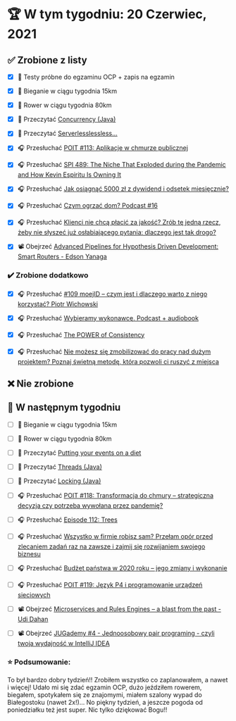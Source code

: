# 🏆 W tym tygodniu: 20 Czerwiec, 2021


## ✅ Zrobione z listy
- [x] 📗 Testy próbne do egzaminu OCP + zapis na egzamin
- [x] 🏃 Bieganie w ciągu tygodnia 15km
- [x] 🚴 Rower w ciągu tygodnia 80km
- [x] 📗 Przeczytać [Concurrency (Java)](https://learning-notes.mistermicheels.com/java/concurrency)
- [x] 📗 Przeczytać [Serverlesslessless…](https://jgardo.dev/2021/06/11/serverlesslessless/)
- [x] 🎧 Przesłuchać [POIT #113: Aplikacje w chmurze publicznej](https://porozmawiajmyoit.pl/poit-113-aplikacje-w-chmurze-publicznej/)
- [x] 🎧 Przesłuchać [SPI 489: The Niche That Exploded during the Pandemic and How Kevin Espiritu Is Owning It](https://www.smartpassiveincome.com/podcasts/niche-that-exploded-during-pandemic/)
- [x] 🎧 Przesłuchać [Jak osiągnąć 5000 zł z dywidend i odsetek miesięcznie?](https://inwestomat.eu/jak-osiagnac-5000-zl-z-dywidend-i-odsetek-miesiecznie/)
- [x] 🎧 Przesłuchać [Czym ogrzać dom? Podcast #16](https://blog.poradnik-budowlany.com/czym-ogrzac-dom/)
- [x] 🎧 Przesłuchać [Klienci nie chcą płacić za jakość? Zrób tę jedną rzecz, żeby nie słyszeć już osłabiającego pytania: dlaczego jest tak drogo?](https://malawielkafirma.pl/klient-mowi-za-drogo/)
- [x] 📽️ Obejrzeć [Advanced Pipelines for Hypothesis Driven Development: Smart Routers - Edson Yanaga](https://youtu.be/-7P6NLjAIV4)


### ✔️ Zrobione dodatkowo
- [x] 🎧 Przesłuchać [#109 moejID – czym jest i dlaczego warto z niego korzystać? Piotr Wichowski](https://www.generali-investments.pl/contents/display-article/klient-indywidualny/109-moejid-czym-jest-i-dlaczego-warto-z-niego-korzystac)
- [x] 🎧 Przesłuchać [Wybieramy wykonawcę. Podcast + audiobook](https://blog.poradnik-budowlany.com/wybieramy-wykonawce-podcast-audiobook/)
- [x] 🎧 Przesłuchać [The POWER of Consistency](https://effortlessenglishclub.com/the-power-of-consistency)
- [x] 🎧 Przesłuchać [Nie możesz się zmobilizować do pracy nad dużym projektem? Poznaj świetną metodę, która pozwoli ci ruszyć z miejsca](https://malawielkafirma.pl/jak-zmobilizowac-sie-do-pracy/)


## ❌ Nie zrobione


## 📝 W następnym tygodniu
- [ ] 🏃 Bieganie w ciągu tygodnia 15km
- [ ] 🚴 Rower w ciągu tygodnia 80km
- [ ] 📗 Przeczytać [Putting your events on a diet](https://particular.net/blog/putting-your-events-on-a-diet)
- [ ] 📗 Przeczytać [Threads (Java)](https://learning-notes.mistermicheels.com/java/concurrency-details/threads/)
- [ ] 📗 Przeczytać [Locking (Java)](https://learning-notes.mistermicheels.com/java/concurrency-details/locking)
- [ ] 🎧 Przesłuchać [POIT #118: Transformacja do chmury – strategiczna decyzja czy potrzeba wywołana przez pandemię?](https://porozmawiajmyoit.pl/poit-118-transformacja-do-chmury-strategiczna-decyzja-czy-potrzeba-wywolana-przez-pandemie/)
- [ ] 🎧 Przesłuchać [Episode 112: Trees](https://www.programmingthrowdown.com/2021/05/episode-112-trees.html)
- [ ] 🎧 Przesłuchać [Wszystko w firmie robisz sam? Przełam opór przed zlecaniem zadań raz na zawsze i zajmij się rozwijaniem swojego biznesu](https://malawielkafirma.pl/jak-pokonac-opor-przed-delegowaniem/)
- [ ] 🎧 Przesłuchać [Budżet państwa w 2020 roku – jego zmiany i wykonanie](https://inwestomat.eu/budzet-panstwa-w-2020-roku/)
- [ ] 🎧 Przesłuchać [POIT #119: Język P4 i programowanie urządzeń sieciowych](https://porozmawiajmyoit.pl/poit-119-jezyk-p4-i-programowanie-urzadzen-sieciowych/)
- [ ] 📽️ Obejrzeć [Microservices and Rules Engines – a blast from the past - Udi Dahan](https://youtu.be/Fuac__g928E)
- [ ] 📽️ Obejrzeć [JUGademy #4 - Jednoosobowy pair programing - czyli twoja wydajność w IntelliJ IDEA](https://youtu.be/kctQtjQDvdM)


### ⭐ Podsumowanie:
To był bardzo dobry tydzień!! Zrobiłem wszystko co zaplanowałem, a nawet i więcej! Udało mi się zdać egzamin OCP, dużo jeździłem rowerem, biegałem, spotykałem się ze znajomymi, miałem szalony wypad do Białegostoku (nawet 2x!)... No piękny tydzień, a jeszcze pogoda od poniedziałku też jest super. Nic tylko dziękować Bogu!!
